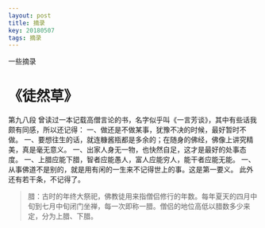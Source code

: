```yaml
---
layout: post
title: 摘录
key: 20180507
tags: 摘录
---
```


一些摘录

<!--more-->
# 《徒然草》
第九八段
曾读过一本记载高僧言论的书，名字似乎叫《一言芳谈》，其中有些话我颇有同感，所以还记得：
一、做还是不做某事，犹豫不决的时候，最好暂时不做。
一、要想往生的话，就连糠酱瓶都是多余的；在随身的佛经，佛像上讲究精美，真是毫无意义。
一、出家人身无一物，也快然自足，这才是最好的处事态度。
一、上腊应能下腊，智者应能愚人，富人应能穷人，能干者应能无能。
一、从事佛道不是别的，就是用有闲的一生来不记得世上的事。这是第一要义。
此外还有若干条，不记得了。

> 腊：古时的年终大祭祀，佛教徒用来指僧侣修行的年数。每年夏天的四月中旬到七月中旬闭门坐禅，每一次即称一腊。僧侣的地位高低以腊数多少来定，分为上腊、下腊。